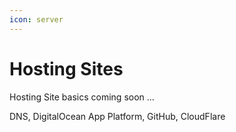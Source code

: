 ```yaml
---
icon: server
---
```


# Hosting Sites

Hosting Site basics coming soon ...

DNS, DigitalOcean App Platform, GitHub, CloudFlare
